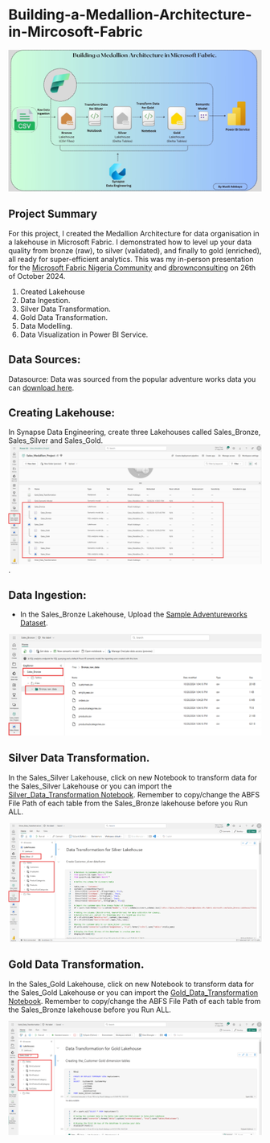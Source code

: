 # Building-a-Medallion-Architecture-in-Mircosoft-Fabric

![Architecture](https://github.com/Musili-Adebayo/Building-a-Medallion-Architecture-in-Mircosoft-Fabric/blob/main/Medallion%20Architecture.jpg)

##  Project Summary
For this project, I created the Medallion Architecture for data organisation in a lakehouse in Microsoft Fabric. I demonstrated how to level up your data quality from bronze (raw), to silver (validated), and finally to gold (enriched), all ready for super-efficient analytics.
This was my in-person presentation for the [Microsoft Fabric Nigeria Community](https://community.fabric.microsoft.com/t5/Microsoft-Fabric-Nigeria/gh-p/MicrosoftFabricNigeria) and [dbrownconsulting](https://www.linkedin.com/posts/dbrownconsulting_analyticsmeetup-dbrownconsulting-microsoftfabric-activity-7255201470994673668-hX6G?utm_source=share&utm_medium=member_desktop) on 26th of October 2024. 

1. Created Lakehouse
2. Data Ingestion. 
3. Silver Data Transformation.
4. Gold Data Transformation.
5. Data Modelling.
6. Data Visualization in Power BI Service.


## Data Sources: 
Datasource: Data was sourced from the popular adventure works data you can [download here](https://github.com/Musili-Adebayo/Building-a-Medallion-Architecture-in-Mircosoft-Fabric/tree/main/Sample_Adventureworks_Dataset).

## Creating Lakehouse: 
In Synapse Data Engineering, create three Lakehouses called Sales_Bronze, Sales_Silver and Sales_Gold.
![Create Silver,Bronze and Gold Lakehouse](https://github.com/Musili-Adebayo/Building-a-Medallion-Architecture-in-Mircosoft-Fabric/blob/main/Creating%20Bronze%2C%20Silver%20and%20Gold%20Lakehouse.png).

## Data Ingestion:
+ In the Sales_Bronze Lakehouse, Upload the [Sample Adventureworks Dataset](https://github.com/Musili-Adebayo/Building-a-Medallion-Architecture-in-Mircosoft-Fabric/tree/main/Sample_Adventureworks_Dataset).

![Sales_Bronze](https://github.com/Musili-Adebayo/Building-a-Medallion-Architecture-in-Mircosoft-Fabric/blob/main/Sales_Bronze.png)


 ## Silver Data Transformation.
In the Sales_Silver Lakehouse, click on new Notebook to transform data for the Sales_Silver Lakehouse or you can import the 
[Silver_Data_Transformation Notebook](https://github.com/Musili-Adebayo/Building-a-Medallion-Architecture-in-Mircosoft-Fabric/blob/main/Silver_Data_Transformation.ipynb). Remember to copy/change the ABFS File Path of each table from the Sales_Bronze lakehouse before you Run ALL. 

![Sales_Silver](https://github.com/Musili-Adebayo/Building-a-Medallion-Architecture-in-Mircosoft-Fabric/blob/main/Sales_Silver.png) 

 ## Gold Data Transformation.
In the Sales_Gold Lakehouse, click on new Notebook to transform data for the Sales_Gold Lakehouse or you can import the 
[Gold_Data_Transformation Notebook](https://github.com/Musili-Adebayo/Building-a-Medallion-Architecture-in-Mircosoft-Fabric/blob/main/Gold_Data_Transformation.ipynb). Remember to copy/change the ABFS File Path of each table from the Sales_Bronze lakehouse before you Run ALL. 

![Sales_Gold](https://github.com/Musili-Adebayo/Building-a-Medallion-Architecture-in-Mircosoft-Fabric/blob/main/Sales_Gold.png) 




